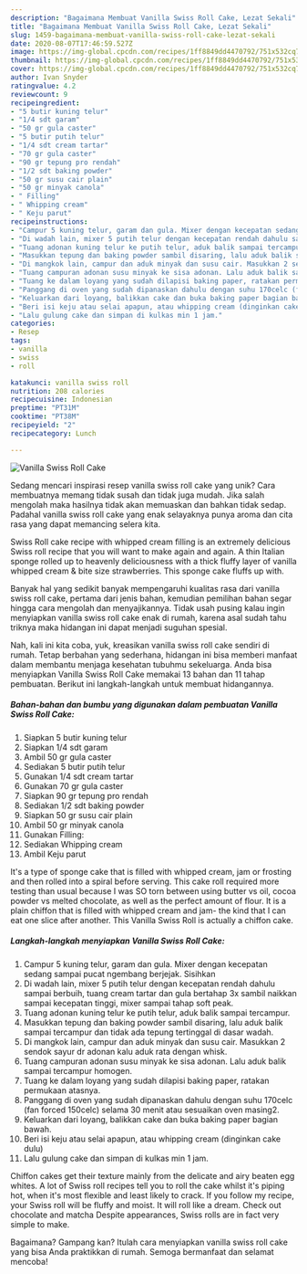 ```yaml
---
description: "Bagaimana Membuat Vanilla Swiss Roll Cake, Lezat Sekali"
title: "Bagaimana Membuat Vanilla Swiss Roll Cake, Lezat Sekali"
slug: 1459-bagaimana-membuat-vanilla-swiss-roll-cake-lezat-sekali
date: 2020-08-07T17:46:59.527Z
image: https://img-global.cpcdn.com/recipes/1ff8849dd4470792/751x532cq70/vanilla-swiss-roll-cake-foto-resep-utama.jpg
thumbnail: https://img-global.cpcdn.com/recipes/1ff8849dd4470792/751x532cq70/vanilla-swiss-roll-cake-foto-resep-utama.jpg
cover: https://img-global.cpcdn.com/recipes/1ff8849dd4470792/751x532cq70/vanilla-swiss-roll-cake-foto-resep-utama.jpg
author: Ivan Snyder
ratingvalue: 4.2
reviewcount: 9
recipeingredient:
- "5 butir kuning telur"
- "1/4 sdt garam"
- "50 gr gula caster"
- "5 butir putih telur"
- "1/4 sdt cream tartar"
- "70 gr gula caster"
- "90 gr tepung pro rendah"
- "1/2 sdt baking powder"
- "50 gr susu cair plain"
- "50 gr minyak canola"
- " Filling"
- " Whipping cream"
- " Keju parut"
recipeinstructions:
- "Campur 5 kuning telur, garam dan gula. Mixer dengan kecepatan sedang sampai pucat ngembang berjejak. Sisihkan"
- "Di wadah lain, mixer 5 putih telur dengan kecepatan rendah dahulu sampai berbuih, tuang cream tartar dan gula bertahap 3x sambil naikkan sampai kecepatan tinggi, mixer sampai tahap soft peak."
- "Tuang adonan kuning telur ke putih telur, aduk balik sampai tercampur."
- "Masukkan tepung dan baking powder sambil disaring, lalu aduk balik sampai tercampur dan tidak ada tepung tertinggal di dasar wadah."
- "Di mangkok lain, campur dan aduk minyak dan susu cair. Masukkan 2 sendok sayur dr adonan kalu aduk rata dengan whisk."
- "Tuang campuran adonan susu minyak ke sisa adonan. Lalu aduk balik sampai tercampur homogen."
- "Tuang ke dalam loyang yang sudah dilapisi baking paper, ratakan permukaan atasnya."
- "Panggang di oven yang sudah dipanaskan dahulu dengan suhu 170celc (fan forced 150celc) selama 30 menit atau sesuaikan oven masing2."
- "Keluarkan dari loyang, balikkan cake dan buka baking paper bagian bawah."
- "Beri isi keju atau selai apapun, atau whipping cream (dinginkan cake dulu)"
- "Lalu gulung cake dan simpan di kulkas min 1 jam."
categories:
- Resep
tags:
- vanilla
- swiss
- roll

katakunci: vanilla swiss roll 
nutrition: 208 calories
recipecuisine: Indonesian
preptime: "PT31M"
cooktime: "PT38M"
recipeyield: "2"
recipecategory: Lunch

---
```



![Vanilla Swiss Roll Cake](https://img-global.cpcdn.com/recipes/1ff8849dd4470792/751x532cq70/vanilla-swiss-roll-cake-foto-resep-utama.jpg)

Sedang mencari inspirasi resep vanilla swiss roll cake yang unik? Cara membuatnya memang tidak susah dan tidak juga mudah. Jika salah mengolah maka hasilnya tidak akan memuaskan dan bahkan tidak sedap. Padahal vanilla swiss roll cake yang enak selayaknya punya aroma dan cita rasa yang dapat memancing selera kita.

Swiss Roll cake recipe with whipped cream filling is an extremely delicious Swiss roll recipe that you will want to make again and again. A thin Italian sponge rolled up to heavenly deliciousness with a thick fluffy layer of vanilla whipped cream &amp; bite size strawberries. This sponge cake fluffs up with.

Banyak hal yang sedikit banyak mempengaruhi kualitas rasa dari vanilla swiss roll cake, pertama dari jenis bahan, kemudian pemilihan bahan segar hingga cara mengolah dan menyajikannya. Tidak usah pusing kalau ingin menyiapkan vanilla swiss roll cake enak di rumah, karena asal sudah tahu triknya maka hidangan ini dapat menjadi suguhan spesial.


Nah, kali ini kita coba, yuk, kreasikan vanilla swiss roll cake sendiri di rumah. Tetap berbahan yang sederhana, hidangan ini bisa memberi manfaat dalam membantu menjaga kesehatan tubuhmu sekeluarga. Anda bisa menyiapkan Vanilla Swiss Roll Cake memakai 13 bahan dan 11 tahap pembuatan. Berikut ini langkah-langkah untuk membuat hidangannya.

<!--inarticleads1-->

##### Bahan-bahan dan bumbu yang digunakan dalam pembuatan Vanilla Swiss Roll Cake:

1. Siapkan 5 butir kuning telur
1. Siapkan 1/4 sdt garam
1. Ambil 50 gr gula caster
1. Sediakan 5 butir putih telur
1. Gunakan 1/4 sdt cream tartar
1. Gunakan 70 gr gula caster
1. Siapkan 90 gr tepung pro rendah
1. Sediakan 1/2 sdt baking powder
1. Siapkan 50 gr susu cair plain
1. Ambil 50 gr minyak canola
1. Gunakan  Filling:
1. Sediakan  Whipping cream
1. Ambil  Keju parut


It&#39;s a type of sponge cake that is filled with whipped cream, jam or frosting and then rolled into a spiral before serving. This cake roll required more testing than usual because I was SO torn between using butter vs oil, cocoa powder vs melted chocolate, as well as the perfect amount of flour. It is a plain chiffon that is filled with whipped cream and jam- the kind that I can eat one slice after another. This Vanilla Swiss Roll is actually a chiffon cake. 

<!--inarticleads2-->

##### Langkah-langkah menyiapkan Vanilla Swiss Roll Cake:

1. Campur 5 kuning telur, garam dan gula. Mixer dengan kecepatan sedang sampai pucat ngembang berjejak. Sisihkan
1. Di wadah lain, mixer 5 putih telur dengan kecepatan rendah dahulu sampai berbuih, tuang cream tartar dan gula bertahap 3x sambil naikkan sampai kecepatan tinggi, mixer sampai tahap soft peak.
1. Tuang adonan kuning telur ke putih telur, aduk balik sampai tercampur.
1. Masukkan tepung dan baking powder sambil disaring, lalu aduk balik sampai tercampur dan tidak ada tepung tertinggal di dasar wadah.
1. Di mangkok lain, campur dan aduk minyak dan susu cair. Masukkan 2 sendok sayur dr adonan kalu aduk rata dengan whisk.
1. Tuang campuran adonan susu minyak ke sisa adonan. Lalu aduk balik sampai tercampur homogen.
1. Tuang ke dalam loyang yang sudah dilapisi baking paper, ratakan permukaan atasnya.
1. Panggang di oven yang sudah dipanaskan dahulu dengan suhu 170celc (fan forced 150celc) selama 30 menit atau sesuaikan oven masing2.
1. Keluarkan dari loyang, balikkan cake dan buka baking paper bagian bawah.
1. Beri isi keju atau selai apapun, atau whipping cream (dinginkan cake dulu)
1. Lalu gulung cake dan simpan di kulkas min 1 jam.


Chiffon cakes get their texture mainly from the delicate and airy beaten egg whites. A lot of Swiss roll recipes tell you to roll the cake whilst it&#39;s piping hot, when it&#39;s most flexible and least likely to crack. If you follow my recipe, your Swiss roll will be fluffy and moist. It will roll like a dream. Check out chocolate and matcha Despite appearances, Swiss rolls are in fact very simple to make. 

Bagaimana? Gampang kan? Itulah cara menyiapkan vanilla swiss roll cake yang bisa Anda praktikkan di rumah. Semoga bermanfaat dan selamat mencoba!
